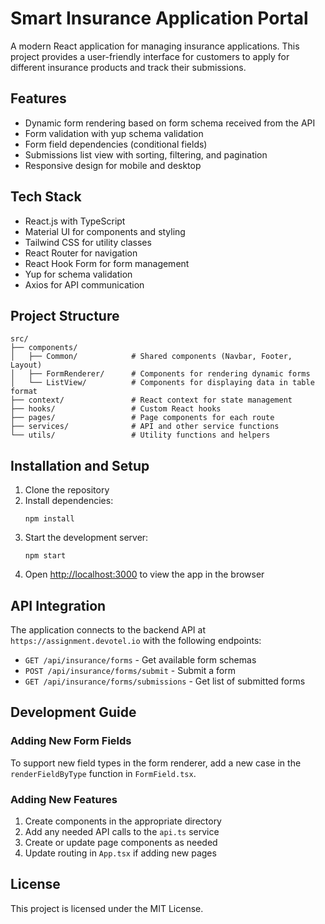 # Smart Insurance Application Portal

A modern React application for managing insurance applications. This project provides a user-friendly interface for customers to apply for different insurance products and track their submissions.

## Features

- Dynamic form rendering based on form schema received from the API
- Form validation with yup schema validation
- Form field dependencies (conditional fields)
- Submissions list view with sorting, filtering, and pagination
- Responsive design for mobile and desktop

## Tech Stack

- React.js with TypeScript
- Material UI for components and styling
- Tailwind CSS for utility classes
- React Router for navigation
- React Hook Form for form management
- Yup for schema validation
- Axios for API communication

## Project Structure

```
src/
├── components/
│   ├── Common/            # Shared components (Navbar, Footer, Layout)
│   ├── FormRenderer/      # Components for rendering dynamic forms
│   └── ListView/          # Components for displaying data in table format
├── context/               # React context for state management
├── hooks/                 # Custom React hooks
├── pages/                 # Page components for each route
├── services/              # API and other service functions
└── utils/                 # Utility functions and helpers
```

## Installation and Setup

1. Clone the repository
2. Install dependencies:
   ```
   npm install
   ```
3. Start the development server:
   ```
   npm start
   ```
4. Open [http://localhost:3000](http://localhost:3000) to view the app in the browser

## API Integration

The application connects to the backend API at `https://assignment.devotel.io` with the following endpoints:

- `GET /api/insurance/forms` - Get available form schemas
- `POST /api/insurance/forms/submit` - Submit a form
- `GET /api/insurance/forms/submissions` - Get list of submitted forms

## Development Guide

### Adding New Form Fields

To support new field types in the form renderer, add a new case in the `renderFieldByType` function in `FormField.tsx`.

### Adding New Features

1. Create components in the appropriate directory
2. Add any needed API calls to the `api.ts` service
3. Create or update page components as needed
4. Update routing in `App.tsx` if adding new pages

## License

This project is licensed under the MIT License. 